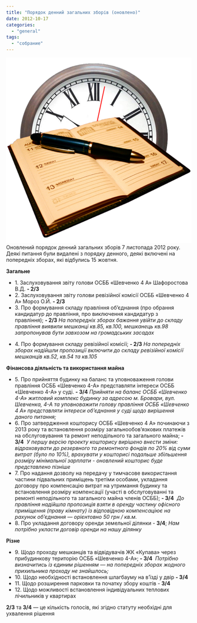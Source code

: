```yaml
---
title: "Порядок денний загальних зборів (оновлено)"
date: 2012-10-17
categories: 
  - "general"
tags: 
  - "собрание"
---
```


[![](/wp-content/uploads/2012/10/1301661928_timetable.png)](/wp-content/uploads/2012/10/1301661928_timetable.png)Оновлений порядок денний загальних зборів 7 листопада 2012 року. Деякі питання були видалені з порядку денного, деякі включені на попередніх зборах, які відбулись 15 жовтня.

**Загальне**

- 1\. Заслуховування звіту голови ОСББ «Шевченко 4 А» Шафоростова В.Д. **\- 2/3**
- 2\. Заслуховування звіту голови ревізійної комісії ОСББ «Шевченко 4 А» Мороз О.Й. **\- 2/3**
- 3\. Про формування складу правління об’єднання (про обрання кандидатур до правління, про виключення кандидатур з правління); **\- 2/3** _На попередніх зборах бажання увійти до складу правління виявили мешканці кв.85, кв.100, мешканець кв.98 запропонував бути завхозом на громадських засадах_

<!--more-->

- 4\. Про формування складу ревізійної комісії; **\- 2/3** _На попередніх зборах надійшли пропозиції включити до складу ревізійної комісії мешканців кв.52, кв.54 та кв.105_

**Фінансова діяльність та використання майна**

- 5\. Про прийняття будинку на баланс та уповноваження голови правління ОСББ «Шевченко 4-А» представляти інтереси ОСББ «Шевченко 4-А» у суді. **\- 3/4** _Прийняти на баланс ОСББ «Шевченко 4-А» житловий комплекс будинку за адресою м. Бровари, вул. Шевченка, 4-А та уповноважити голову правління ОСББ «Шевченко 4 А» представляти інтереси об’єднання у суді щодо вирішення даного питання;_
- 6\. Про затвердження кошторису ОСББ «Шевченко 4 А» починаючи з 2013 року та встановлення розміру загальнообов’язкових платежів на обслуговування та ремонт неподільного та загального майна; **\- 3/4**  _У першу версію проекту кошторису вирішено внести зміни: відраховувати до резервного та ремонтного фондів по 20% від суми витрат (було по 10%), врахувати у кошторисі подальше збільшення розміру мінімальної зарплати - оновлений кошторис буде представлено пізніше_ 
- 7\. Про надання дозволу на передачу у тимчасове використання частини підвальних приміщень третіми особами, укладання договору про компенсацію витрат на утримання будинку та встановлення розміру компенсації (участі в обслуговуванні та ремонті неподільного та загального майна членів ОСББ); **\- 3/4**  _До правління надійшла пропозиція взяти в оренду частину офісного приміщення (праву кімнату) із відповідною компенсаціює на рахунок об’єднання — орієнтовно 50 грн / кв.м._
- 8\. Про укладання договору оренди земельної ділянки - **3/4**; _Нам потрібно укласти договір оренди на нашу ділянку_

**Різне**

- 9\. Щодо проходу мешканців та відвідувачів ЖК «Купава» через прибудинкову територію ОСББ «Шевченко 4-А»; **\- 3/4**  _Потрібно визначитись із єдиним рішенням — на попередніх зборах жодного прихильника проходу не знайшлось;_
- 10\. Щодо необхідності встановлення шлагбауму на в’їзді у двір **\- 3/4**
- 11\. Щодо розширення парковки та початку збору коштів - **3/4**
- 12\. Щодо можливості встановлення індивідуальних теплових лічильників у квартирах

**2/3** та **3/4** — це кількість голосів, які згідно статуту необхідні для ухвалення рішення
